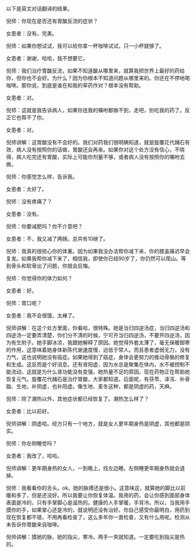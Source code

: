 以下是英文对话翻译的结果。

倪师：你现在是否还有胃酸反流的症状？

女患者：没有。完美。

倪师：如果你想试试，我可以给你拿一杯咖啡试试，只一小杯就够了。

女患者：谢谢，哈哈，我不想要它。

倪师：我们治疗胃酸反流，如果不知道酸从哪里来，就算我把世界上最好的药给你，但你也不会好。为什么？因为你根本不知道问题从哪里来的。你还在不停地喝咖啡。那你说，到底是谁在和我的草药作对？根本没有帮助。

女患者：对。

倪师：这就是我告诉病人，如果你连我的嘱咐都做不到，走吧，别吃我的药了。反正它也帮不了你。

女患者：对。

倪师讲解：这胃酸没有不会好的。我们对药我们很明确知道，就是旋覆花代赭石有效，病人没有按照你的话做，胃酸还会再来。如果你对这个处方没有信心，不晓得，病人吃完还有胃酸，实际上可能你剂量不够，或者病人没有按照你的嘱咐去做。

倪师：你感觉怎么样，告诉我。

女患者：太好了。

倪师：没有疼痛了？

女患者：没有。

倪师：你要减肥吗？你不介意吧？

女患者：不，我又减了两磅。总共有10磅了。

倪师：我真的很担心你的体重。因为如果我没办法帮你减下来，你的膝盖痛迟早会复发。如果我帮你减下来了，相信我，即使你已经90岁了，你仍然可以爬山。等到骨头和软骨出了问题，你就会后悔。

倪师：你觉得你的体力如何？

女患者：好。

倪师：胃口呢？

女患者：我不会很饿，太棒了。

倪师讲解：在这个处方里面，你看哈，很特殊。她是当归四逆汤症，当归四逆汤和四逆汤一定要弄清楚，你们分不清的时候，宁可开当归四逆汤，不要开四逆汤，因为有生附子。她手脚冰凉，我跟她解释了原因。她觉得外套太薄了，毫无保暖御寒的作用，这意味着她身体新陈代谢速度慢，远低于常人。而且患者虚弱无力，没有力气，这也说明她没有癌症。如果她得到了癌症，身体会更努力的推动骨骼的修复和生成。这反而是个好消息。还有肾阳虚，因为水总是聚集在体内，水不被控制不能流动，这就是为什么肾功能没有变强，她热量不足的原因。现在药物正在帮助她恢复元气。旋覆花代赭石是治疗胃酸，大家都知道。后面呢，有茯苓、泽泻、补骨脂、生地，补阴虚，也补阳虚。像生地、麦冬这种，都是阴虚的药，天麻。

倪师：除了潮热以外，其他症状都已经恢复了。潮热怎么样了？

女患者：比以前好。

倪师讲解：阴虚哈。经方只有一个地方，就是女人更年期身热是阴虚，其他都是阴实。

倪师：你左侧睡觉吗？

女患者：我改了，哈哈。

倪师讲解：更年期身热的女人，一到晚上，找左边睡。左侧睡更年期身热就会退掉。

倪师：我看看你的舌头。ok。她的脉搏还是很小。这意味这，就算她的脚比以前暖和多了，但是还没好。所以我要让你恢复体温。我用的药，会让你感到面部身体表面是冷的，只有手掌脚心是温热的。健康的人手掌暖，手背冷。所以，当我用手摸你的手，如果掌心还是冷的，就说明还没有治好。你自己感受你最明白，用药到现在恢复都不错，不用再看检查了，这么多年你一直检查，又有什么用呢。检测从未告诉你胃酸来自咖啡。

倪师讲解：摸她的脉，她的指尖，寒冷。两手一夹就知道。一定要吃到指尖是热的。
